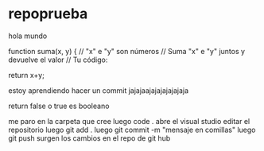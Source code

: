 # repoprueba

hola mundo

function suma(x, y) {
  // "x" e "y" son números
  // Suma "x" e "y" juntos y devuelve el valor
  // Tu código:
  
  return x+y;

  estoy aprendiendo hacer un commit jajajaajajajajajajaja

return false o true es booleano

me paro en la carpeta que cree 
luego code .
abre el visual studio editar el repositorio
luego git add .
luego git commit -m "mensaje en comillas"
luego git push 
surgen los cambios en el repo de git hub